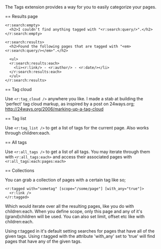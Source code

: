 The Tags extension provides a way for you to easily categorize your pages.

== Results page

	<r:search:empty>
	  <h2>I couldn't find anything tagged with "<r:search:query/>".</h2>
	</r:search:empty>

	<r:search:results>
	  <h2>Found the following pages that are tagged with "<em><r:search:query/></em>".</h2>

	  <ul>
	  <r:search:results:each>
	    <li><r:link/> - <r:author/> - <r:date/></li>
	  </r:search:results:each>
	  </ul>
	</r:search:results>


== Tag cloud

Use `<r:tag_cloud />` anywhere you like.
I made a stab at building the 'perfect' tag cloud markup, as inspired by a post on 24ways.org;  http://24ways.org/2006/marking-up-a-tag-cloud

== Tag list

Use `<r:tag_list />` to get a list of tags for the current page. 
Also works through children:each.

== All tags

Use `<r:all_tags />` to get a list of all tags. You may iterate through them with
`<r:all_tags:each>` and access their associated pages with `<r:all_tags:each:pages:each>`

== Collections

You can grab a collection of pages with a certain tag like so;

	<r:tagged with="sometag" [scope="/some/page"] [with_any="true"]>
	  <r:link />
	</r:tagged>

Which would iterate over all the resulting pages, like you do with children:each.
When you define scope, only this page and any of it's (grand)children will be used.
You can also set limit, offset etc like with children:each.

Using r:tagged in it's default setting searches for pages that have all of the given tags.
Using r:tagged with the attribute 'with_any' set to 'true' will find pages that have any of
the given tags.